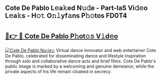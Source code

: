 ## Cote De Pablo L𝚎a𝚔ed N𝚞𝚍e - Part-laS Vi𝚍𝚎o L𝚎a𝚔s - H𝚘𝚝 O𝚗𝚕yf𝚊ns P𝚑𝚘tos FD0T4

# <h2><a href="http://kfcln58.oniu.top/?m=Cote+De+Pablo">🔗👉 🔴 Cote De Pablo P𝚑ot𝚘𝚜 V𝚒d𝚎o</a></h2>

[![Cote De Pablo Nu𝚍e𝚜](https://i.imgur.com/0qMVB7G.gif)](http://kfcln58.oniu.top/?m=Cote+De+Pablo)
Virtual dance innovator and web entertainer Cote De Pablo, celebrated for disseminating dance and lifestyle inspiration through solo and collaborative dance acts and brief films. Cote De Pablo's public image is marked by a welcoming and genuine demeanor, while the private aspects of his life remain cloaked in secrecy.  
